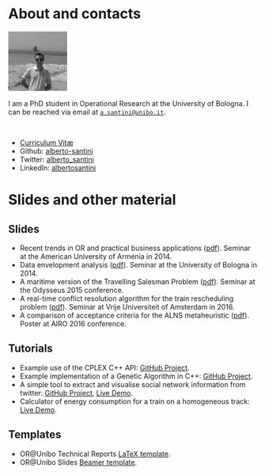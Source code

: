 # About and contacts

<div class="pic">
    <img src="images/profile.jpg" alt="That's me!" height="120px"/>
</div>

I am a PhD student in Operational Research at the University of Bologna. I can be reached via email at [`a.santini@unibo.it`](mailto:a.santini@unibo.it).

<br/>

* [Curriculum Vitæ](http://santini.in/files/cv.pdf)
* Github: [alberto-santini](https://github.com/alberto-santini/)
* Twitter: [alberto\_santini](https://twitter.com/alberto_santini)
* LinkedIn: [albertosantini](https://it.linkedin.com/in/albertosantini)

# Slides and other material

## Slides

* Recent trends in OR and practical business applications ([pdf](http://santini.in/files/slides/aua-slides.pdf)). Seminar at the American University of Armenia in 2014.
* Data envelopment analysis ([pdf](http://santini.in/files/slides/dea-slides.pdf)). Seminar at the University of Bologna in 2014.
* A maritime version of the Travelling Salesman Problem ([pdf](http://santini.in/files/slides/odysseus15-slides.pdf)). Seminar at the Odysseus 2015 conference.
* A real-time conflict resolution algorithm for the train rescheduling problem ([pdf](http://santini.in/files/slides/trains-slides.pdf)). Seminar at Vrije Universiteit of Amsterdam in 2016.
* A comparison of acceptance criteria for the ALNS metaheuristic ([pdf](http://santini.in/files/slides/alns.pdf)). Poster at AIRO 2016 conference.

## Tutorials

* Example use of the CPLEX C++ API: [GitHub Project](https://github.com/alberto-santini/cplex_example).
* Example implementation of a Genetic Algorithm in C++: [GitHub Project](https://github.com/alberto-santini/simple-ga-cpp).
* A simple tool to extract and visualise social network information from twitter: [GitHub Project](https://github.com/alberto-santini/twittor), [Live Demo](http://santini.in/twittOR).
* Calculator of energy consumption for a train on a homogeneous track: [Live Demo](http://santini.in/trains).

## Templates

* OR@Unibo Technical Reports [LaTeX template](https://github.com/OR-Bologna/tech-report-template).
* OR@Unibo Slides [Beamer template](https://github.com/OR-Bologna/beamer-template).
